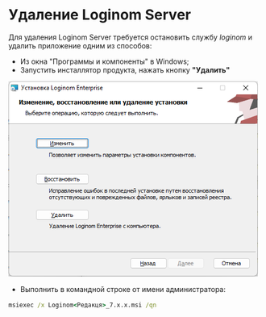 # Удаление Loginom Server

Для удаления Loginom Server требуется остановить службу *loginom* и удалить приложение одним из способов:

* Из окна "Программы и компоненты" в Windows;
* Запустить инсталлятор продукта, нажать кнопку **"Удалить"**

![](../../images/server_msi_remove.png)

* Выполнить в командной строке от имени администратора:

```cmd
msiexec /x Loginom<Редакця>_7.x.x.msi /qn
```
